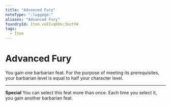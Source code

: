 ```yaml
---
title: "Advanced Fury"
noteType: ":luggage:"
aliases: "Advanced Fury"
foundryId: Item.veEIvqKbkc3kotYW
tags:
  - Item
---
```


# Advanced Fury

You gain one barbarian feat. For the purpose of meeting its prerequisites, your barbarian level is equal to half your character level.

* * *

**Special** You can select this feat more than once. Each time you select it, you gain another barbarian feat.
